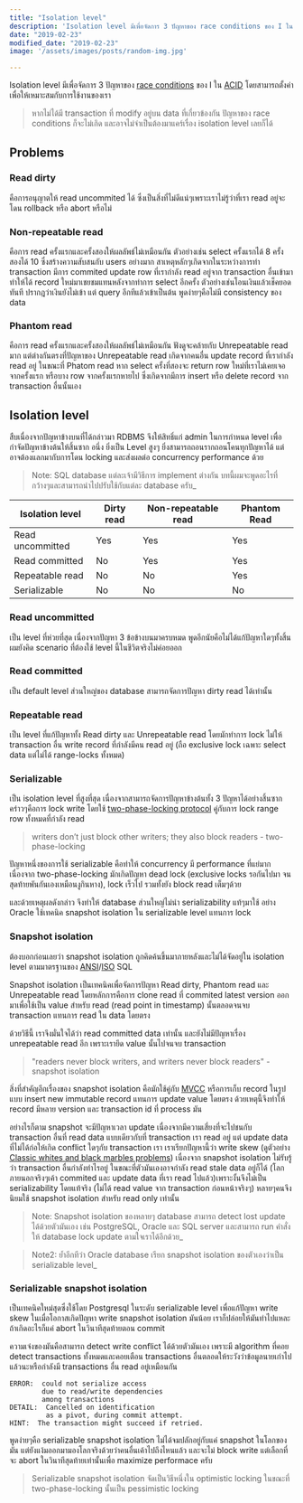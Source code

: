 ```yaml
---
title: "Isolation level"
description: 'Isolation level มีเพื่อจัดการ 3 ปัญหาของ race conditions ของ I ใน ACID โดยสามารถตั้งค่าเพื่อให้เหมาะสมกับการใช้งานของเรา'
date: "2019-02-23"
modified_date: "2019-02-23"
image: '/assets/images/posts/random-img.jpg'

---
```


Isolation level มีเพื่อจัดการ 3 ปัญหาของ [race conditions](https://en.wikipedia.org/wiki/Race_condition) ของ I ใน [ACID](https://en.wikipedia.org/wiki/ACID) โดยสามารถตั้งค่าเพื่อให้เหมาะสมกับการใช้งานของเรา


> หากไม่ได้มี transaction ที่ modify อยู่บน data ที่เกี่ยวข้องกัน ปัญหาของ race conditions ก็จะไม่เกิด และอาจไม่จำเป็นต้องมาแคร์เรื่อง isolation level เลยก็ได้


## Problems

### Read dirty 

คือการอนุญาตให้ read uncommited ได้ ซึ่งเป็นสิ่งที่ไม่ดีแน่ๆเพราะเราไม่รู้ว่าที่เรา read อยู่จะโดน rollback หรือ abort หรือไม่

### Non-repeatable read  

คือการ read ครั้งแรกและครั้งสองให้ผลลัพธ์ไม่เหมือนกัน ตัวอย่างเช่น select ครั้งแรกได้ 8 ครั้งสองได้ 10 ซึ่งสร้างความสับสนกับ users อย่างมาก สาเหตุหลักๆเกิดจากในระหว่างการทำ transaction มีการ commited update row ที่เรากำลัง read อยู่จาก transaction อื่นเข้ามา ทำให้ได้ record ใหม่มาเชยชมแทนหลังจากทำการ select อีกครั้ง ตัวอย่างเช่นโอนเงินแล้วเช็คยอดทันที ปรากฎว่าเงินยังไม่เข้า แต่ query อีกทีแล้วเข้าเป็นต้น พูดง่ายๆคือไม่มี consistency ของ data 

### Phantom read 

คือการ read ครั้งแรกและครั้งสองให้ผลลัพธ์ไม่เหมือนกัน ฟังดูจะคล้ายกับ Unrepeatable read มาก แต่ต่างกันตรงที่ปัญหาของ Unrepeatable read เกิดจากคนอื่น update record ที่เรากำลัง read อยู่  ในขณะที่ Phatom read หาก select ครั้งที่สองจะ return row ใหม่ที่เราไม่เคยเจอจากครั้งแรก หรือบาง row จากครั้งแรกหายไป ซึ่งเกิดจากมีการ insert หรือ delete record จาก transaction อื่นนั้นเอง

## Isolation level

สืบเนื่องจากปัญหาข้างบนที่ได้กล่าวมา RDBMS จึงให้สิทธิ์แก่ admin ในการกำหนด level เพื่อกำจัดปัญหาข้างต้นให้สิ้นซาก อนึ่ง ยิ่งเป็น Level สูงๆ ยิ่งสามารถถอนรากถอนโคนทุกปัญหาได้ แต่อาจต้องแลกมากับการโดน locking และส่งผลต่อ concurrency performance ด้วย

> Note: SQL database แต่ละเจ้ามีวิธีการ implement ต่างกัน บทนี้ผมจะพูดอะไรที่กว้างๆและสามารถนำไปปรับใช้กับแต่ละ database ครับ_

| Isolation level   |   Dirty read   |  Non-repeatable read   |  Phantom Read|
|-------------------|----------------|------------------------|--------------|
| Read uncommitted  |  Yes           |      Yes               |      Yes     |
| Read committed    |   No           |      Yes               |  	Yes      | 
| Repeatable read   |  No            |       No           	  |      Yes     |
| Serializable      |   No           |       No               |       No     |


### Read uncommitted 

เป็น level ที่ห่วยที่สุด เนื่องจากปัญหา 3 ข้อข้างบนมาครบหมด พูดอีกนัยคือไม่ได้แก้ปัญหาใดๆทั้งสิ้น ผมยังคิด scenario ที่ต้องใช้ level นี้ในชีวิตจริงไม่ค่อยออก

###  Read committed 

เป็น default level ส่วนใหญ่ของ database  สามารถจัดการปัญหา dirty read ได้เท่านั้น 

### Repeatable read 

เป็น level ที่แก้ปัญหาทั้ง Read dirty และ Unrepeatable read โดยมักทำการ lock ไม่ให้ transaction อื่น write record ที่กำลังมีคน read อยู่ (ถือ exclusive lock เฉพาะ select data แต่ไม่ได้ range-locks ทั้งหมด) 

### Serializable 

เป็น isolation level ที่สูงที่สุด เนื่องจากสามารถจัดการปัญหาข้างต้นทั้ง 3 ปัญหาได้อย่างสิ้นซาก คร่าวๆคือการ lock write โดยใช้ [two-phase-locking protocol](https://en.wikipedia.org/wiki/Two-phase_locking) คู่กับการ lock range row ทั้งหมดที่กำลัง read

> writers don’t just block other writers; they also block readers - two-phase-locking

ปัญหาหนึ่งของการใช้ serializable คือทำให้ concurrency มี performance ที่แย่มากเนื่องจาก two-phase-locking มักเกิดปัญหา dead lock (exclusive locks รอกันไปมา จนสุดท้ายพันกันเองเหมือนงูกินหาง), lock เร็วไป รวมทั้งยัง block read เต็มๆด้วย  

และด้วยเหตุผลดังกล่าว จึงทำให้ database ส่วนใหญ่ไม่นำ serializability แท้ๆมาใช้ อย่าง Oracle ใช้เทคนิค snapshot isolation ใน serializable level แทนการ lock  

### Snapshot isolation 

ต้องบอกก่อนเลยว่า snapshot isolation ถูกคิดค้นขึ้นมาภายหลังและไม่ได้จัดอยู่ใน isolation level ตามมาตรฐานของ [ANSI](https://en.wikipedia.org/wiki/American_National_Standards_Institute)/[ISO](https://en.wikipedia.org/wiki/International_Organization_for_Standardization) SQL

Snapshot isolation เป็นเทคนิคเพื่อจัดการปัญหา Read dirty, Phantom read และ Unrepeatable read  โดยหลักการคือการ clone read ที่ commited latest version ออกมาเพื่อใช้เป็น value สำหรับ read (read point in timestamp) นั้นตลอดจนจบ transaction แทนการ read ใน data โดยตรง 

ด้วยวิธีนี้ เราจึงมั่นใจได้ว่า read committed data เท่านั้น และยังไม่มีปัญหาเรื่อง unrepeatable read อีก เพราะเรายึด value นั้นไปจนจบ transaction

> "readers never block writers, and writers never block readers" - snapshot isolation

สิ่งที่สำคัญอีกเรื่องของ snapshot isolation คือมักใช้คู่กับ [MVCC](https://en.wikipedia.org/wiki/Multiversion_concurrency_control) หรือการเก็บ record ในรูปแบบ insert new immutable record แทนการ update value โดยตรง ด้วยเหตุนี้จึงทำให้ record มีหลาย version และ transaction id ที่ process มัน

อย่างไรก็ตาม snapshot จะมีปัญหาเวลา update เนื่องจากมีความเสี่ยงที่จะไปชนกับ transaction อื่นที่ read data แบบเดียวกับที่ transaction เรา read อยู่ แต่ update data ที่ไม่ได้ก่อให้เกิด conflict ใดๆกับ transaction เรา เราเรียกปัญหานี้ว่า write skew (ดูตัวอย่าง [Classic whites and black marbles problems](https://blogs.msdn.microsoft.com/craigfr/2007/05/16/serializable-vs-snapshot-isolation-level/)) เนื่องจาก snapshot isolation ไม่รับรู้ว่า transaction อื่นกำลังทำไรอยู่  ในขณะที่ตัวมันเองอาจกำลัง read stale data อยู่ก็ได้ (โลกภายนอกจริงๆเค้า commited และ update data ที่เรา read ไปแล้ว)เพราะงั้นจึงไม่เป็น serializability โดยแท้จริง (ไม่ได้ read value จาก transaction ก่อนหน้าจริงๆ) หลายๆคนจึงนิยมใช้ snapshot isolation สำหรับ read only เท่านั้น

> Note: Snapshot isolation ของหลายๆ database สามารถ detect lost update ได้ด้วยตัวมันเอง เช่น PostgreSQL, Oracle และ SQL server และสามารถ run คำสั่งให้ database lock update ตามใจเราได้อีกด้วย_

> Note2: ย้ำอีกทีว่า Oracle database เรียก snapshot isolation ของตัวเองว่าเป็น serializable level_


### Serializable snapshot isolation

เป็นเทคนิคใหม่สุดซึ่งใช้โดย Postgresql ในระดับ serializable level เพื่อแก้ปัญหา write skew ในเมื่อโอกาสเกิดปัญหา write snapshot isolation มันน้อย เราก็ปล่อยให้มันทำไปแหละ ถ้าเกิดอะไรก็แค่ abort ในวินาทีสุดท้ายตอน commit  

ความเจ๋งของมันคือสามารถ detect write conflict ได้ด้วยตัวมันเอง เพราะมี algorithm ที่คอย detect transactions ทั้งหมดและคอยเตือน transactions อื่นตลอดให้ระวังว่าข้อมูลนายเก่าไปแล้วนะหรือกำลังมี transactions อื่น read อยู่เหมือนกัน 

```markup
ERROR:  could not serialize access
        due to read/write dependencies
        among transactions
DETAIL:  Cancelled on identification
         as a pivot, during commit attempt.
HINT:  The transaction might succeed if retried.
```

พูดง่ายๆคือ serializable snapshot isolation ไม่ได้จมปลักอยู่กับแค่ snapshot ในโลกของมัน แต่ยังแง้มออกมามองโลกจริงด้วยว่าคนอื่นเค้าไปถึงไหนแล้ว และจะไม่ block write แต่เลือกที่จะ abort ในวินาทีสุดท้ายเท่านั้นเพื่อ maximize performace ครับ

> Serializable snapshot isolation จัดเป็นวิธีหนึ่งใน optimistic locking ในขณะที่ two-phase-locking นั้นเป็น pessimistic locking












